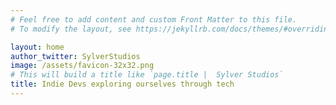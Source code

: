 ```yaml
---
# Feel free to add content and custom Front Matter to this file.
# To modify the layout, see https://jekyllrb.com/docs/themes/#overriding-theme-defaults

layout: home
author_twitter: SylverStudios
image: /assets/favicon-32x32.png
# This will build a title like `page.title |  Sylver Studios`
title: Indie Devs exploring ourselves through tech
---
```

